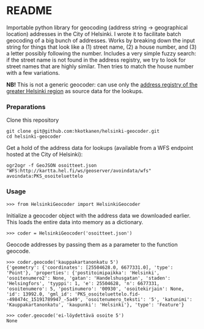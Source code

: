 # README

Importable python library for geocoding (address string -> geographical location) addresses in the City of Helsinki. I wrote it to facilitate batch geocoding of a big bunch of addresses. Works by breaking down the input string for things that look like a (1) street name, (2) a house number, and (3) a letter possibly following the number. Includes a very simple fuzzy search: if the street name is not found in the address registry, we try to look for street names that are highly similar. Then tries to match the house number with a few variations.

**NB!** This is not a generic geocoder: can use only the [address registry of the greater Helsinki region](http://ptp.hel.fi/paikkatietohakemisto/?id=181) as source data for the lookups.

### Preparations
Clone this repository

    git clone git@github.com:hkotkanen/helsinki-geocoder.git
    cd helsinki-geocoder

Get a hold of the address data for lookups (available from a WFS endpoint hosted at the City of Helsinki):

    ogr2ogr -f GeoJSON osoitteet.json "WFS:http://kartta.hel.fi/ws/geoserver/avoindata/wfs" avoindata:PKS_osoiteluettelo


### Usage

    >>> from HelsinkiGeocoder import HelsinkiGeocoder

Initialize a geocoder object with the address data we downloaded earlier. This loads the entire data into memory as a dictionary.

    >>> coder = HelsinkiGeocoder('osoitteet.json')

Geocode addresses by passing them as a parameter to the function geocode.

    >>> coder.geocode('kauppakartanonkatu 5')
    {'geometry': {'coordinates': [25504628.0, 6677331.0], 'type': 'Point'}, 'properties': {'postitoimipaikka': 'Helsinki', 'osoitenumero2': None, 'gatan': 'Handelshusgatan', 'staden': 'Helsingfors', 'tyyppi': 1, 'e': 25504628, 'n': 6677331, 'osoitenumero': 5, 'postinumero': '00930', 'osoitekirjain': None, 'id': 13992.0, 'gml_id': 'PKS_osoiteluettelo.fid--498474c_15191789947_-5a49', 'osoitenumero_teksti': '5', 'katunimi': 'Kauppakartanonkatu', 'kaupunki': 'Helsinki'}, 'type': 'Feature'}

    >>> coder.geocode('ei-löydettävä osoite 5')
    None
